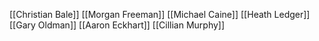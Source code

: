 [[Christian Bale]]
[[Morgan Freeman]]
[[Michael Caine]]
[[Heath Ledger]]
[[Gary Oldman]]
[[Aaron Eckhart]]
[[Cillian Murphy]]
